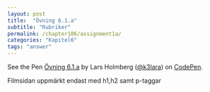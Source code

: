 ```yaml
---
layout: post
title:  "Övning 6.1.a"
subtitle: "Rubriker"
permalink: /chapter106/assignment1a/
categories: "Kapitel6"
tags: "answer"
---
```

<p data-height="600" data-theme-id="light" data-slug-hash="GWYdba" data-default-tab="html,result" data-user="k3lara" data-embed-version="2" data-pen-title="Övning 6.1.a" class="codepen">See the Pen <a href="http://codepen.io/k3lara/pen/GWYdba/">Övning 6.1.a</a> by Lars Holmberg (<a href="http://codepen.io/k3lara">@k3lara</a>) on <a href="http://codepen.io">CodePen</a>.</p>
<script async src="https://production-assets.codepen.io/assets/embed/ei.js"></script>
<figcaption>Filmsidan uppmärkt endast med h1,h2 samt p-taggar</figcaption>
